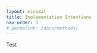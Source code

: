 ```yaml
---
layout: minimal
title: Implementation Intentions
nav_order: 3
# permalink: /docs/methods/
---
```


Test